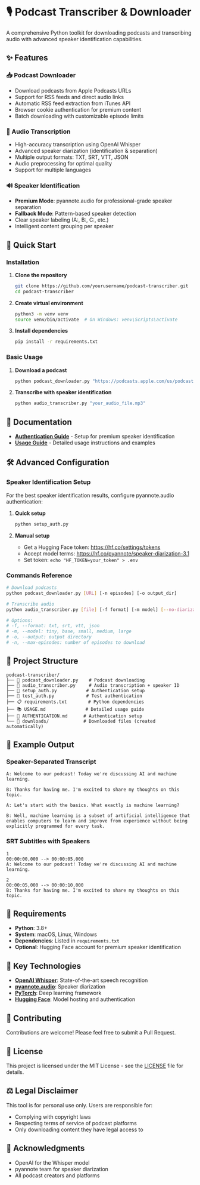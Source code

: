 # 🎙️ Podcast Transcriber & Downloader

A comprehensive Python toolkit for downloading podcasts and transcribing audio with advanced speaker identification capabilities.

## ✨ Features

### 📥 Podcast Downloader
- Download podcasts from Apple Podcasts URLs
- Support for RSS feeds and direct audio links
- Automatic RSS feed extraction from iTunes API
- Browser cookie authentication for premium content
- Batch downloading with customizable episode limits

### 🎤 Audio Transcription
- High-accuracy transcription using OpenAI Whisper
- Advanced speaker diarization (identification & separation) 
- Multiple output formats: TXT, SRT, VTT, JSON
- Audio preprocessing for optimal quality
- Support for multiple languages

### 🔊 Speaker Identification
- **Premium Mode**: pyannote.audio for professional-grade speaker separation
- **Fallback Mode**: Pattern-based speaker detection
- Clear speaker labeling (A:, B:, C:, etc.)
- Intelligent content grouping per speaker

## 🚀 Quick Start

### Installation

1. **Clone the repository**
   ```bash
   git clone https://github.com/yourusername/podcast-transcriber.git
   cd podcast-transcriber
   ```

2. **Create virtual environment**
   ```bash
   python3 -m venv venv
   source venv/bin/activate  # On Windows: venv\Scripts\activate
   ```

3. **Install dependencies**
   ```bash
   pip install -r requirements.txt
   ```

### Basic Usage

1. **Download a podcast**
   ```bash
   python podcast_downloader.py "https://podcasts.apple.com/us/podcast/name/id123456789"
   ```

2. **Transcribe with speaker identification**
   ```bash
   python audio_transcriber.py "your_audio_file.mp3"
   ```

## 📖 Documentation

- [**Authentication Guide**](AUTHENTICATION.md) - Setup for premium speaker identification
- [**Usage Guide**](USAGE.md) - Detailed usage instructions and examples

## 🛠️ Advanced Configuration

### Speaker Identification Setup

For the best speaker identification results, configure pyannote.audio authentication:

1. **Quick setup**
   ```bash
   python setup_auth.py
   ```

2. **Manual setup**
   - Get a Hugging Face token: https://hf.co/settings/tokens
   - Accept model terms: https://hf.co/pyannote/speaker-diarization-3.1
   - Set token: `echo "HF_TOKEN=your_token" > .env`

### Commands Reference

```bash
# Download podcasts
python podcast_downloader.py [URL] [-n episodes] [-o output_dir]

# Transcribe audio
python audio_transcriber.py [file] [-f format] [-m model] [--no-diarization]

# Options:
# -f, --format: txt, srt, vtt, json
# -m, --model: tiny, base, small, medium, large
# -o, --output: output directory
# -n, --max-episodes: number of episodes to download
```

## 📁 Project Structure

```
podcast-transcriber/
├── 📜 podcast_downloader.py    # Podcast downloading
├── 🎤 audio_transcriber.py     # Audio transcription + speaker ID
├── 🔐 setup_auth.py           # Authentication setup
├── 🧪 test_auth.py            # Test authentication
├── 📋 requirements.txt        # Python dependencies
├── 📚 USAGE.md               # Detailed usage guide
├── 🔑 AUTHENTICATION.md      # Authentication setup
└── 📁 downloads/             # Downloaded files (created automatically)
```

## 🎯 Example Output

### Speaker-Separated Transcript
```
A: Welcome to our podcast! Today we're discussing AI and machine learning.

B: Thanks for having me. I'm excited to share my thoughts on this topic.

A: Let's start with the basics. What exactly is machine learning?

B: Well, machine learning is a subset of artificial intelligence that enables computers to learn and improve from experience without being explicitly programmed for every task.
```

### SRT Subtitles with Speakers
```
1
00:00:00,000 --> 00:00:05,000
A: Welcome to our podcast! Today we're discussing AI and machine learning.

2
00:00:05,000 --> 00:00:10,000
B: Thanks for having me. I'm excited to share my thoughts on this topic.
```

## 🔧 Requirements

- **Python**: 3.8+
- **System**: macOS, Linux, Windows
- **Dependencies**: Listed in `requirements.txt`
- **Optional**: Hugging Face account for premium speaker identification

## 🌟 Key Technologies

- **[OpenAI Whisper](https://openai.com/research/whisper)**: State-of-the-art speech recognition
- **[pyannote.audio](https://github.com/pyannote/pyannote-audio)**: Speaker diarization
- **[PyTorch](https://pytorch.org/)**: Deep learning framework
- **[Hugging Face](https://huggingface.co/)**: Model hosting and authentication

## 🤝 Contributing

Contributions are welcome! Please feel free to submit a Pull Request.

## 📄 License

This project is licensed under the MIT License - see the [LICENSE](LICENSE) file for details.

## ⚖️ Legal Disclaimer

This tool is for personal use only. Users are responsible for:
- Complying with copyright laws
- Respecting terms of service of podcast platforms  
- Only downloading content they have legal access to

## 🙏 Acknowledgments

- OpenAI for the Whisper model
- pyannote team for speaker diarization
- All podcast creators and platforms